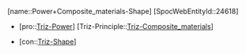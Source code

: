 ﻿---
type: TrizContradiction
aliases:
- Power+Composite_materials-Shape
license: CC BY-SA 4.0
copyright: https://github.com/SpocWeb
IsDeleted: false
IsReadOnly: false
Confidential: public
tags: 
- Triz/Contradiction
---
[name::Power+Composite_materials-Shape]
[SpocWebEntityId::24618]
+ [pro::[Triz-Power](tech/Triz/Parameter/Triz-Power.md)]
[Triz-Principle::[Triz-Composite_materials](tech/Triz/Principle/Triz-Composite_materials.md)]
- [con::[Triz-Shape](tech/Triz/Parameter/Triz-Shape.md)]

